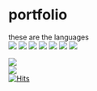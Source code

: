 # **portfolio**
these are the languages<br>
<img src="https://img.shields.io/badge/HTML/CSS-F7DF1E?style=flat-square&logo=html5&logoColor=orange"/></a>
<img src="https://img.shields.io/badge/JavaScript-F7DF1E?style=flat-square&logo=JavaScript&logoColor=orange"/></a>
<img src="https://img.shields.io/badge/TypeScript-F7DF1E?style=flat-square&logo=TypeScript&logoColor=orange"/></a>
<img src="https://img.shields.io/badge/Python-F7DF1E?style=flat-square&logo=Python&logoColor=orange"/></a>
<img src="https://img.shields.io/badge/PHP-F7DF1E?style=flat-square&logo=PHP&logoColor=orange"/></a>
<img src="https://img.shields.io/badge/C sharp-F7DF1E?style=flat-square&logo=C sharp&logoColor=orange"/></a>
<img src="https://img.shields.io/badge/Mysql-F7DF1E?style=flat-square&logo=mysql&logoColor=orange"/></a>

<a href="https://packsunjun.github.io/soge/"><img src="https://img.shields.io/badge/Github-3DDC84?style=flat-square&logo=GitHub&logoColor=white"/></a><br>
<a href="https://paksunjun.netlify.app/"><img src="https://img.shields.io/badge/Netlify-3DDC84?style=flat-square&logo=Netlify&logoColor=white"/></a><br>
[![Hits](https://hits.seeyoufarm.com/api/count/incr/badge.svg?url=https%3A%2F%2Fgithub.com%2Fgjbae1212%2Fhit-counter&count_bg=%23B9FF84&title_bg=%23B6D5FF&icon=bitrise.svg&icon_color=%23AE00FF&title=hits&edge_flat=false)](https://hits.seeyoufarm.com)
